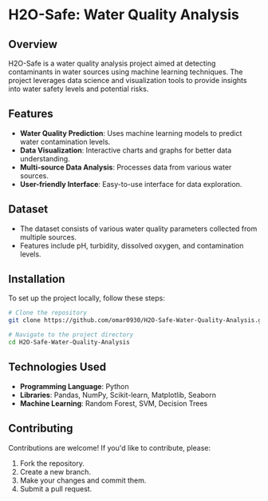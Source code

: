 # H2O-Safe: Water Quality Analysis

## Overview
H2O-Safe is a water quality analysis project aimed at detecting contaminants in water sources using machine learning techniques. The project leverages data science and visualization tools to provide insights into water safety levels and potential risks.

## Features
- **Water Quality Prediction**: Uses machine learning models to predict water contamination levels.
- **Data Visualization**: Interactive charts and graphs for better data understanding.
- **Multi-source Data Analysis**: Processes data from various water sources.
- **User-friendly Interface**: Easy-to-use interface for data exploration.

## Dataset
- The dataset consists of various water quality parameters collected from multiple sources.
- Features include pH, turbidity, dissolved oxygen, and contamination levels.

## Installation
To set up the project locally, follow these steps:

```bash
# Clone the repository
git clone https://github.com/omar0930/H2O-Safe-Water-Quality-Analysis.git

# Navigate to the project directory
cd H2O-Safe-Water-Quality-Analysis
```

## Technologies Used
- **Programming Language**: Python
- **Libraries**: Pandas, NumPy, Scikit-learn, Matplotlib, Seaborn
- **Machine Learning**: Random Forest, SVM, Decision Trees

## Contributing
Contributions are welcome! If you'd like to contribute, please:
1. Fork the repository.
2. Create a new branch.
3. Make your changes and commit them.
4. Submit a pull request.
